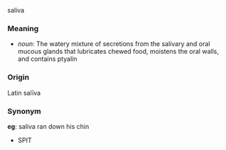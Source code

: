 saliva
### Meaning
+ _noun_: The watery mixture of secretions from the salivary and oral mucous glands that lubricates chewed food, moistens the oral walls, and contains ptyalin

### Origin

Latin salīva

### Synonym

__eg__: saliva ran down his chin

+ SPIT


